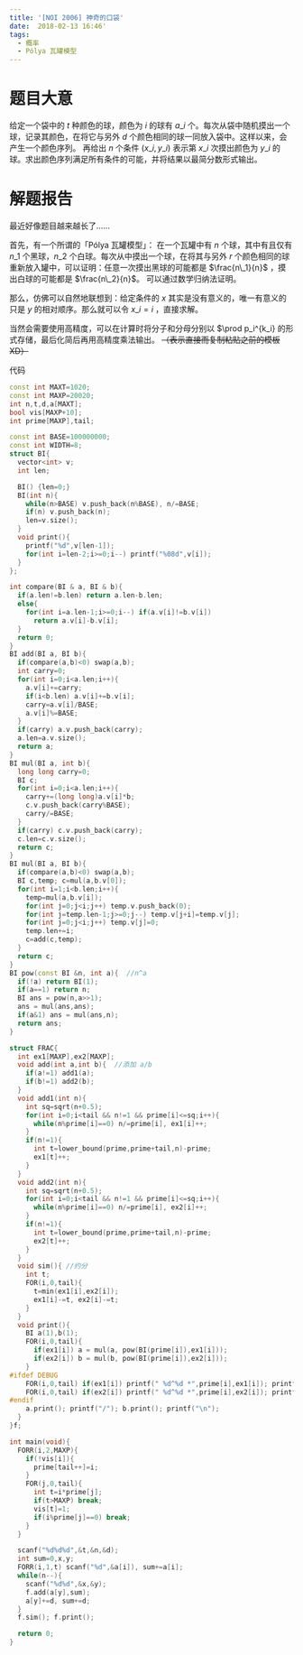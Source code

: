 ```yaml
---
title: '[NOI 2006] 神奇的口袋'
date:  2018-02-13 16:46'
tags:
  - 概率
  - Pólya 瓦罐模型
---
```


# 题目大意

给定一个袋中的 $t$ 种颜色的球，颜色为 $i$ 的球有 $a\_i$ 个。每次从袋中随机摸出一个球，记录其颜色，在将它与另外 $d$ 个颜色相同的球一同放入袋中。这样以来，会产生一个颜色序列。
再给出 $n$ 个条件 $(x\_i,y\_i)$ 表示第 $x\_i$ 次摸出颜色为 $y\_i$ 的球。求出颜色序列满足所有条件的可能，并将结果以最简分数形式输出。
<!-- more -->

# 解题报告

最近好像题目越来越长了……

首先，有一个所谓的「Pólya 瓦罐模型」：
在一个瓦罐中有 $n$ 个球，其中有且仅有 $n\_1$ 个黑球，$n\_2$ 个白球。每次从中摸出一个球，在将其与另外 $r$ 个颜色相同的球重新放入罐中，可以证明：任意一次摸出黑球的可能都是 $\frac{n\_1}{n}$ ，摸出白球的可能都是 $\frac{n\_2}{n}$。
可以通过数学归纳法证明。

那么，仿佛可以自然地联想到：给定条件的 $x$ 其实是没有意义的，唯一有意义的只是 $y$ 的相对顺序。那么就可以令 $x\_i=i$ ，直接求解。

当然会需要使用高精度，可以在计算时将分子和分母分别以 $\prod p\_i^{k\_i} 的形式存储，最后化简后再用高精度乘法输出。
~~（表示直接而复制粘贴之前的模板 XD）~~

代码
``` cpp
const int MAXT=1020;
const int MAXP=20020;
int n,t,d,a[MAXT];
bool vis[MAXP+10];
int prime[MAXP],tail;

const int BASE=100000000;
const int WIDTH=8;
struct BI{
  vector<int> v;
  int len;

  BI() {len=0;}
  BI(int n){
    while(n>BASE) v.push_back(n%BASE), n/=BASE;
    if(n) v.push_back(n);
    len=v.size();
  }
  void print(){
    printf("%d",v[len-1]);
    for(int i=len-2;i>=0;i--) printf("%08d",v[i]);
  }
};

int compare(BI & a, BI & b){
  if(a.len!=b.len) return a.len-b.len;
  else{
    for(int i=a.len-1;i>=0;i--) if(a.v[i]!=b.v[i])
      return a.v[i]-b.v[i];
  }
  return 0;
}
BI add(BI a, BI b){
  if(compare(a,b)<0) swap(a,b);
  int carry=0;
  for(int i=0;i<a.len;i++){
    a.v[i]+=carry;
    if(i<b.len) a.v[i]+=b.v[i];
    carry=a.v[i]/BASE;
    a.v[i]%=BASE;
  }
  if(carry) a.v.push_back(carry);
  a.len=a.v.size();
  return a;
}
BI mul(BI a, int b){
  long long carry=0;
  BI c;
  for(int i=0;i<a.len;i++){
    carry+=(long long)a.v[i]*b;
    c.v.push_back(carry%BASE);
    carry/=BASE;
  }
  if(carry) c.v.push_back(carry);
  c.len=c.v.size();
  return c;
}
BI mul(BI a, BI b){
  if(compare(a,b)<0) swap(a,b);
  BI c,temp; c=mul(a,b.v[0]);
  for(int i=1;i<b.len;i++){
    temp=mul(a,b.v[i]);
    for(int j=0;j<i;j++) temp.v.push_back(0);
    for(int j=temp.len-1;j>=0;j--) temp.v[j+i]=temp.v[j];
    for(int j=0;j<i;j++) temp.v[j]=0;
    temp.len+=i;
    c=add(c,temp);
  }
  return c;
}
BI pow(const BI &n, int a){  //n^a
  if(!a) return BI(1);
  if(a==1) return n;
  BI ans = pow(n,a>>1);
  ans = mul(ans,ans);
  if(a&1) ans = mul(ans,n);
  return ans;
}

struct FRAC{
  int ex1[MAXP],ex2[MAXP];
  void add(int a,int b){  //添加 a/b
    if(a!=1) add1(a);
    if(b!=1) add2(b);
  }
  void add1(int n){
    int sq=sqrt(n+0.5);
    for(int i=0;i<tail && n!=1 && prime[i]<=sq;i++){
      while(n%prime[i]==0) n/=prime[i], ex1[i]++;
    }
    if(n!=1){
      int t=lower_bound(prime,prime+tail,n)-prime;
      ex1[t]++;
    }
  }
  void add2(int n){
    int sq=sqrt(n+0.5);
    for(int i=0;i<tail && n!=1 && prime[i]<=sq;i++){
      while(n%prime[i]==0) n/=prime[i], ex2[i]++;
    }
    if(n!=1){
      int t=lower_bound(prime,prime+tail,n)-prime;
      ex2[t]++;
    }
  }
  void sim(){ //约分
    int t;
    FOR(i,0,tail){
      t=min(ex1[i],ex2[i]);
      ex1[i]-=t, ex2[i]-=t;
    }
  }
  void print(){
    BI a(1),b(1);
    FOR(i,0,tail){
      if(ex1[i]) a = mul(a, pow(BI(prime[i]),ex1[i]));
      if(ex2[i]) b = mul(b, pow(BI(prime[i]),ex2[i]));
    }
#ifdef DEBUG
    FOR(i,0,tail) if(ex1[i]) printf(" %d^%d *",prime[i],ex1[i]); printf("\n");
    FOR(i,0,tail) if(ex2[i]) printf(" %d^%d *",prime[i],ex2[i]); printf("\n");
#endif
    a.print(); printf("/"); b.print(); printf("\n");
  }
}f;

int main(void){
  FORR(i,2,MAXP){
    if(!vis[i]){
      prime[tail++]=i;
    }
    FOR(j,0,tail){
      int t=i*prime[j];
      if(t>MAXP) break;
      vis[t]=1;
      if(i%prime[j]==0) break;
    }
  }

  scanf("%d%d%d",&t,&n,&d);
  int sum=0,x,y;
  FORR(i,1,t) scanf("%d",&a[i]), sum+=a[i];
  while(n--){
    scanf("%d%d",&x,&y);
    f.add(a[y],sum);
    a[y]+=d, sum+=d;
  }
  f.sim(); f.print();

  return 0;
}
```
